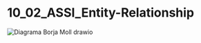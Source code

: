 # 10_02_ASSI_Entity-Relationship
![Diagrama Borja Moll drawio](https://github.com/Jooseruu/10_02_ASSI_Entity-Relationship/assets/120745808/2b446cf3-1ba0-4098-84c8-d2a39cc12333)
